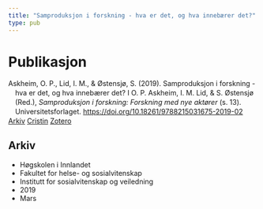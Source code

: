 ```yaml
---
title: "Samproduksjon i forskning - hva er det, og hva innebærer det?"
type: pub
---
```

<h1>Publikasjon</h1>
<article id="csl-bib-container-AGR35NCM" class="csl-bib-container">
  <div class="csl-bib-body" style="line-height: 1.35; padding-left: 1em; text-indent:-1em;">
  <div class="csl-entry">Askheim, O. P., Lid, I. M., &amp; &#xD8;stensj&#xF8;, S. (2019). Samproduksjon i forskning - hva er det, og hva inneb&#xE6;rer det? I O. P. Askheim, I. M. Lid, &amp; S. &#xD8;stensj&#xF8; (Red.), <i>Samproduksjon i forskning: Forskning med nye akt&#xF8;rer</i> (s. 13). Universitetsforlaget. <a href="https://doi.org/10.18261/9788215031675-2019-02">https://doi.org/10.18261/9788215031675-2019-02</a></div>
</div>
  <div class="csl-bib-buttons">
    <a href="#taxonomy-article-AGR35NCM" class="csl-bib-button">Arkiv</a>
    <a href="https://app.cristin.no/results/show.jsf?id=1689036" alt="Cristin URL" class="csl-bib-button">Cristin</a>
    <a href="http://zotero.org/groups/5022929/items/AGR35NCM" alt="Zotero URL" class="csl-bib-button">Zotero</a>
  </div>
  <div id="csl-bib-meta-container-AGR35NCM"></div>
</article>
<div id="csl-bib-meta-AGR35NCM" class="csl-bib-meta">
  <article id="taxonomy-article-AGR35NCM" class="taxonomy-article">
    <h1>Arkiv</h1>
    <ul>
      <li>Høgskolen i Innlandet</li>
      <li>Fakultet for helse- og sosialvitenskap</li>
      <li>Institutt for sosialvitenskap og veiledning</li>
      <li>2019</li>
      <li>Mars</li>
    </ul>
  </article>
</div>
